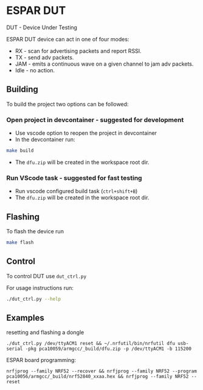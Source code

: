 # ESPAR DUT

DUT - Device Under Testing

ESPAR DUT device can act in one of four modes:

* RX    - scan for advertising packets and report RSSI.
* TX    - send adv packets.
* JAM   - emits a continuous wave on a given channel to jam adv packets.
* Idle  - no action.

## Building

To build the project two options can be followed:

### Open project in devcontainer - suggested for development

* Use vscode option to reopen the project in devcontainer
* In the devcontainer run:

```bash
make build
```

* The `dfu.zip` will be created in the workspace root dir.

### Run VScode task - suggested for fast testing

* Run vscode configured build task (`ctrl+shift+B`)
* The `dfu.zip` will be created in the workspace root dir.

## Flashing

To flash the device run

```bash
make flash
```

## Control

To control DUT use `dut_ctrl.py`

For usage instructions run:

```bash
./dut_ctrl.py --help
```


## Examples

resetting and flashing a dongle
```
./dut_ctrl.py /dev/ttyACM1 reset && ~/.nrfutil/bin/nrfutil dfu usb-serial -pkg pca10059/armgcc/_build/dfu.zip -p /dev/ttyACM1 -b 115200
```



ESPAR board programming:
```
nrfjprog --family NRF52 --recover && nrfjprog --family NRF52 --program pca10056/armgcc/_build/nrf52840_xxaa.hex && nrfjprog --family NRF52 --reset
```
